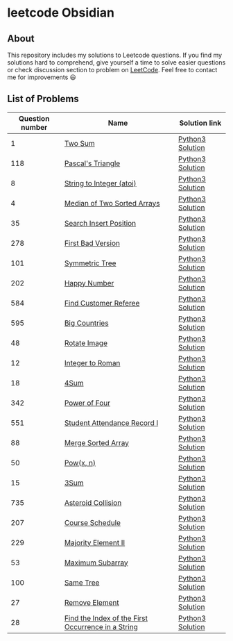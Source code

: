 # leetcode Obsidian

## About

This repository includes my solutions to Leetcode questions. If you find my solutions hard to comprehend, give yourself a time to solve easier questions or check discussion section to problem on [LeetCode](https://leetcode.com/). Feel free to contact me for improvements :smiley:

## List of Problems

| Question number | Name | Solution link |
| --- | --- | --- |
| 1 | [Two Sum](https://leetcode.com/problems/two-sum/) | [Python3 Solution](https://github.com/henilp105/leetcode-obsidian/blob/main/solutions/1.py) |
| 118 | [Pascal's Triangle](https://leetcode.com/problems/pascals-triangle/) | [Python3 Solution](https://github.com/henilp105/leetcode-obsidian/blob/main/solutions/118.py) |
| 8 | [String to Integer (atoi)](https://leetcode.com/problems/string-to-integer-atoi/) | [Python3 Solution](https://github.com/henilp105/leetcode-obsidian/blob/main/solutions/8.py) |
| 4 | [Median of Two Sorted Arrays](https://leetcode.com/problems/median-of-two-sorted-arrays/) | [Python3 Solution](https://github.com/henilp105/leetcode-obsidian/blob/main/solutions/4.py) |
| 35 | [Search Insert Position](https://leetcode.com/problems/search-insert-position/) | [Python3 Solution](https://github.com/henilp105/leetcode-obsidian/blob/main/solutions/35.py) |
| 278 | [First Bad Version](https://leetcode.com/problems/first-bad-version/) | [Python3 Solution](https://github.com/henilp105/leetcode-obsidian/blob/main/solutions/278.py) |
| 101 | [Symmetric Tree](https://leetcode.com/problems/symmetric-tree/) | [Python3 Solution](https://github.com/henilp105/leetcode-obsidian/blob/main/solutions/101.py) |
| 202 | [Happy Number](https://leetcode.com/problems/happy-number/) | [Python3 Solution](https://github.com/henilp105/leetcode-obsidian/blob/main/solutions/202.py) |
| 584 | [Find Customer Referee](https://leetcode.com/problems/find-customer-referee/) | [Python3 Solution](https://github.com/henilp105/leetcode-obsidian/blob/main/solutions/584.py) |
| 595 | [Big Countries](https://leetcode.com/problems/big-countries/) | [Python3 Solution](https://github.com/henilp105/leetcode-obsidian/blob/main/solutions/595.py) |
| 48 | [Rotate Image](https://leetcode.com/problems/rotate-image/) | [Python3 Solution](https://github.com/henilp105/leetcode-obsidian/blob/main/solutions/48.py) |
| 12 | [Integer to Roman](https://leetcode.com/problems/integer-to-roman/) | [Python3 Solution](https://github.com/henilp105/leetcode-obsidian/blob/main/solutions/12.py) |
| 18 | [4Sum](https://leetcode.com/problems/4sum/) | [Python3 Solution](https://github.com/henilp105/leetcode-obsidian/blob/main/solutions/18.py) |
| 342 | [Power of Four](https://leetcode.com/problems/power-of-four/) | [Python3 Solution](https://github.com/henilp105/leetcode-obsidian/blob/main/solutions/342.py) |
| 551 | [Student Attendance Record I](https://leetcode.com/problems/student-attendance-record-i/) | [Python3 Solution](https://github.com/henilp105/leetcode-obsidian/blob/main/solutions/551.py) |
| 88 | [Merge Sorted Array](https://leetcode.com/problems/merge-sorted-array/) | [Python3 Solution](https://github.com/henilp105/leetcode-obsidian/blob/main/solutions/88.py) |
| 50 | [Pow(x, n)](https://leetcode.com/problems/powx-n/) | [Python3 Solution](https://github.com/henilp105/leetcode-obsidian/blob/main/solutions/50.py) |
| 15 | [3Sum](https://leetcode.com/problems/3sum/) | [Python3 Solution](https://github.com/henilp105/leetcode-obsidian/blob/main/solutions/15.py) |
| 735 | [Asteroid Collision](https://leetcode.com/problems/asteroid-collision/) | [Python3 Solution](https://github.com/henilp105/leetcode-obsidian/blob/main/solutions/735.py) |
| 207 | [Course Schedule](https://leetcode.com/problems/course-schedule/) | [Python3 Solution](https://github.com/henilp105/leetcode-obsidian/blob/main/solutions/207.py) |
| 229 | [Majority Element II](https://leetcode.com/problems/majority-element-ii/) | [Python3 Solution](https://github.com/henilp105/leetcode-obsidian/blob/main/solutions/229.py) |
| 53 | [Maximum Subarray](https://leetcode.com/problems/maximum-subarray/) | [Python3 Solution](https://github.com/henilp105/leetcode-obsidian/blob/main/solutions/53.py) |
| 100 | [Same Tree](https://leetcode.com/problems/same-tree/) | [Python3 Solution](https://github.com/henilp105/leetcode-obsidian/blob/main/solutions/100.py) |
| 27 | [Remove Element](https://leetcode.com/problems/remove-element/) | [Python3 Solution](https://github.com/henilp105/leetcode-obsidian/blob/main/solutions/27.py) |
| 28 | [Find the Index of the First Occurrence in a String](https://leetcode.com/problems/find-the-index-of-the-first-occurrence-in-a-string/) | [Python3 Solution](https://github.com/henilp105/leetcode-obsidian/blob/main/solutions/28.py) |
